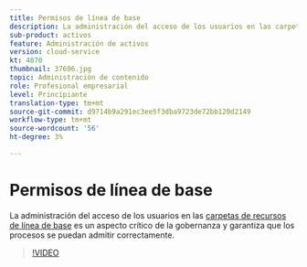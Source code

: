 ```yaml
---
title: Permisos de línea de base
description: La administración del acceso de los usuarios en las carpetas de recursos de línea de base es un aspecto crítico de la gobernanza y garantiza que los procesos se puedan admitir correctamente.
sub-product: activos
feature: Administración de activos
version: cloud-service
kt: 4870
thumbnail: 37696.jpg
topic: Administración de contenido
role: Profesional empresarial
level: Principiante
translation-type: tm+mt
source-git-commit: d9714b9a291ec3ee5f3dba9723de72bb120d2149
workflow-type: tm+mt
source-wordcount: '56'
ht-degree: 3%

---
```



# Permisos de línea de base

La administración del acceso de los usuarios en las [carpetas de recursos de línea de base](./baseline-folders.md) es un aspecto crítico de la gobernanza y garantiza que los procesos se puedan admitir correctamente.

>[!VIDEO](https://video.tv.adobe.com/v/37696/?quality=12&learn=on&hidetitle=true)
